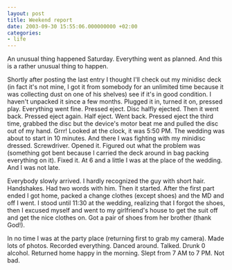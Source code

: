 ```yaml
---
layout: post
title: Weekend report
date: 2003-09-30 15:55:06.000000000 +02:00
categories:
- life
---
```

An unusual thing happened Saturday. Everything went as planned. And this is a rather unusual thing to happen.

Shortly after posting the last entry I thought I'll check out my minidisc deck (in fact it's not mine, I got it from somebody for an unlimited time because it was collecting dust on one of his shelves) see if it's in good condition. I haven't unpacked it since a few months. Plugged it in, turned it on, pressed play. Everything went fine. Pressed eject. Disc halfly ejected. Then it went back. Pressed eject again. Half eject. Went back. Pressed eject the third time, grabbed the disc but the device's motor beat me and pulled the disc out of my hand. Grrr! Looked at the clock, it was 5:50 PM. The wedding was about to start in 10 minutes. And there I was fighting with my minidisc dressed. Screwdriver. Opened it. Figured out what the problem was (something got bent because I carried the deck around in bag packing everything on it). Fixed it. At 6 and a little I was at the place of the wedding. And I was not late.

Everybody slowly arrived. I hardly recognized the guy with short hair. Handshakes. Had two words with him. Then it started. After the first part ended I got home, packed a change clothes (except shoes) and the MD and off I went. I stood until 11:30 at the wedding, realizing that I forgot the shoes, then I excused myself and went to my girlfriend's house to get the suit off and get the nice clothes on. Got a pair of shoes from her brother (thank God!).

In no time I was at the party place (returning first to grab my camera). Made lots of photos. Recorded everything. Danced around. Talked. Drunk 0 alcohol. Returned home happy in the morning. Slept from 7 AM to 7 PM. Not bad.
